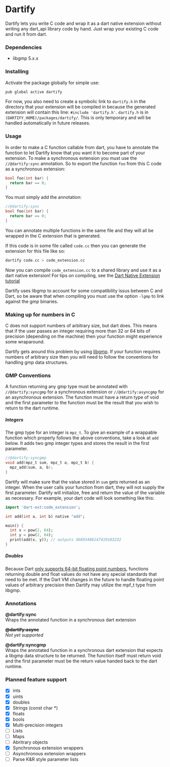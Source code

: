 # Dartify

Dartify lets you write C code and wrap it as a dart native extension without writing any dart_api library code by hand.  Just wrap your existing C code and run it from dart.

### Dependencies 
  - libgmp 5.x.x
  
### Installing

Activate the package globally for simple use:

```dart
pub global active dartify
```

For now, you also need to create a symbolic link to `dartify.h` in the directory that your extension will be compiled in because the generated extension will contain this line: `#include 'dartify.h'`.  `dartify.h` is in `(DARTIFY_HOME)/packages/dartify/`.  This is only temporary and will be handled automatically in future releases.

### Usage

In order to make a C function callable from dart, you have to annotate the function to let Dartify know that you want it to become part of your extension. To make a synchronous extension you must use the `//@dartify:sync` annotation. So to export the function `foo` from this C code as a synchronous extension:

```c
bool foo(int bar) {
  return bar == 0;
}
```

You must simply add the annotation:

```c
//@dartify:sync
bool foo(int bar) {
  return bar == 0;
}
```

You can annotate multiple functions in the same file and they will all be wrapped in the C extension that is generated.

If this code is in some file called `code.cc` then you can generate the extension for this file like so:

```dart
dartify code.cc > code_extension.cc
```

Now you can compile `code_extension.cc` to a shared library and use it as a dart native extension! For tips on compiling, see the [Dart Native Extension tutorial](https://www.dartlang.org/articles/native-extensions-for-standalone-dart-vm/)

Dartify uses libgmp to account for some compatibility issus between C and Dart, so be aware that when compiling you must use the option `-lgmp` to link against the gmp binaries.

### Making up for numbers in C

C does not support numbers of arbitrary size, but dart does.  This means that if the user passes an integer requiring more than 32 or 64 bits of precision (depending on the machine) then your function might experience some wraparound.

Dartify gets around this problem by using [libgmp](https://gmplib.org/manual/).  If your function requires numbers of arbitrary size then you will need to follow the conventions for handling gmp data structures.

### GMP Conventions

A function returning any gmp type must be annotated with `//@dartify:syncgmp` for a synchronous extension or `//@dartify:asyncgmp` for an asynchronous extension.  The function must have a return type of void and the first parameter to the function must be the result that you wish to return to the dart runtime.

##### Integers

The gmp type for an integer is `mpz_t`.  To give an example of a wrappable function which properly follows the above conventions, take a look at `add` below.  It adds two gmp integer types and stores the result in the first parameter.

```c
//@dartify:syncgmp
void add(mpz_t sum, mpz_t a, mpz_t b) {
  mpz_add(sum, a, b);
}
```

Dartify will make sure that the value stored in `sum` gets returned as an integer.  When the user calls your function from dart, they will not supply the first parameter.  Dartify will initialize, free and return the value of the variable as necessary.  For example, your dart code will look something like this:

```dart
import 'dart-ext:code_extension';

int add(int a, int b) native "add";

main() {
  int x = pow(2, 64);
  int y = pow(2, 64);
  print(add(x, y)); // outputs 36893488147419103232
}
```

##### Doubles

Because Dart [only supports 64-bit floating point numbers](https://www.dartlang.org/articles/numeric-computation/#floating-point-numbers), functions returning double and float values do not have any special standards that need to be met.  If the Dart VM changes in the future to handle floating point values of arbitrary precision then Dartify may utilize the mpf_t type from libgmp.

### Annotations

**@dartify:sync**  
Wraps the annotated function in a synchronous dart extension

~~**@dartify:async**~~  
*Not yet supported*

**@dartify:syncgmp**  
Wraps the annotated function in a synchronous dart extension that expects a libgmp data structure to be returned. The function itself must return void and the first parameter must be the return value handed back to the dart runtime.

### Planned feature support
- [x] ints
- [x] uints
- [x] doubles
- [x] Strings (const char *)
- [x] floats
- [x] bools
- [x] Multi-precision integers
- [ ] Lists
- [ ] Maps
- [ ] Abritrary objects
- [x] Synchronous extension wrappers
- [ ] Asynchronous extension wrappers
- [ ] Parse K&R style parameter lists
